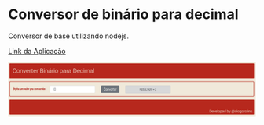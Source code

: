# Conversor de binário para decimal

Conversor de base utilizando nodejs.

[Link da Aplicação](http://conversor.diogorolins.com.br)

<p align="center">
  <img alt="Logo do projeto" src="./print.png" />
</p>
